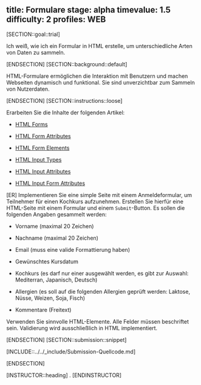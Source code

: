 title: Formulare
stage: alpha
timevalue: 1.5
difficulty: 2
profiles: WEB
---
[SECTION::goal::trial]

Ich weiß, wie ich ein Formular in HTML erstelle, um unterschiedliche Arten von Daten zu sammeln.

[ENDSECTION]
[SECTION::background::default]

HTML-Formulare ermöglichen die Interaktion mit Benutzern und machen Webseiten dynamisch und funktional. Sie sind unverzichtbar zum Sammeln von Nutzerdaten.

[ENDSECTION]
[SECTION::instructions::loose]

Erarbeiten Sie die Inhalte der folgenden Artikel:

* [HTML Forms](https://www.w3schools.com/html/html_forms.asp)

* [HTML Form Attributes](https://www.w3schools.com/html/html_forms_attributes.asp)

* [HTML Form Elements](https://www.w3schools.com/html/html_form_elements.asp)

* [HTML Input Types](https://www.w3schools.com/html/html_form_input_types.asp)

* [HTML Input Attributes](https://www.w3schools.com/html/html_form_attributes.asp)

* [HTML Input Form Attributes](https://www.w3schools.com/html/html_form_attributes_form.asp)

[ER] Implementieren Sie eine simple Seite mit einem Anmeldeformular, um Teilnehmer für einen Kochkurs aufzunehmen. Erstellen Sie hierfür eine HTML-Seite mit einem Formular und einem `Submit`-Button. Es sollen die folgenden Angaben gesammelt werden:

* Vorname (maximal 20 Zeichen)

* Nachname (maximal 20 Zeichen)

* Email (muss eine valide Formattierung haben)

* Gewünschtes Kursdatum

* Kochkurs (es darf nur einer ausgewählt werden, es gibt zur Auswahl: Mediterran, Japanisch, Deutsch)

* Allergien (es soll auf die folgenden Allergien geprüft werden: Laktose, Nüsse, Weizen, Soja, Fisch)

* Kommentare (Freitext)

Verwenden Sie sinnvolle HTML-Elemente. Alle Felder müssen beschriftet sein. Validierung wird ausschließlich in HTML implementiert.

[ENDSECTION]
[SECTION::submission::snippet]

[INCLUDE::../../_include/Submission-Quellcode.md]

[ENDSECTION]

[INSTRUCTOR::heading]
.
[ENDINSTRUCTOR]
